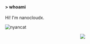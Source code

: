 #### > whoami  
Hi! I'm nanocloudx.

![nyancat](https://wwww.dev/images/nyancat.png)

<p align="center">
  <img src="https://github-profile-trophy.vercel.app/?username=nanocloudx">
</p>
